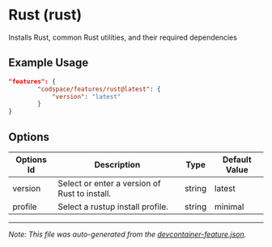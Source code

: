 
# Rust (rust)

Installs Rust, common Rust utilities, and their required dependencies

## Example Usage

```json
"features": {
        "codspace/features/rust@latest": {
            "version": "latest"
        }
}
```

## Options

| Options Id | Description | Type | Default Value |
|-----|-----|-----|-----|
| version | Select or enter a version of Rust to install. | string | latest |
| profile | Select a rustup install profile. | string | minimal |

---

_Note: This file was auto-generated from the [devcontainer-feature.json](https://github.com/codspace/features/blob/main/src/rust/devcontainer-feature.json)._
